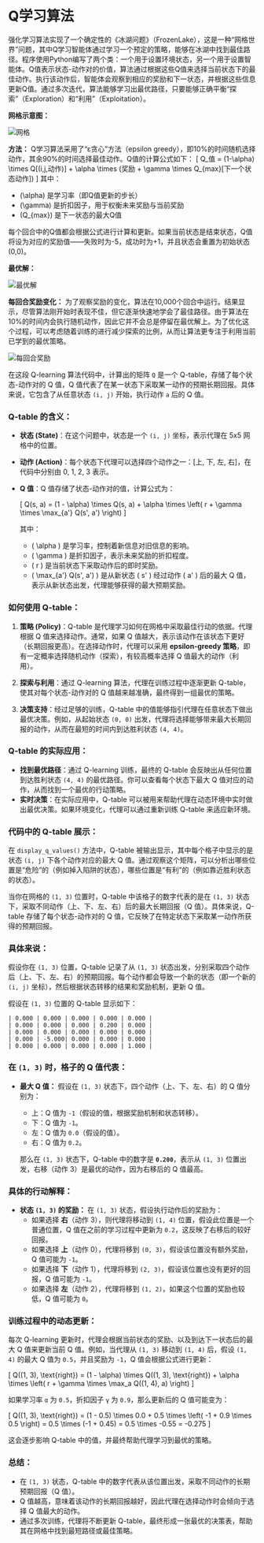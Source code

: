 # Q学习算法
强化学习算法实现了一个确定性的《冰湖问题》（FrozenLake），这是一种“网格世界”问题，其中Q学习智能体通过学习一个预定的策略，能够在冰湖中找到最佳路径。程序使用Python编写了两个类：一个用于设置环境状态，另一个用于设置智能体。Q值表示状态-动作对的价值，算法通过根据这些Q值来选择当前状态下的最佳动作。执行该动作后，智能体会观察到相应的奖励和下一状态，并根据这些信息更新Q值。通过多次迭代，算法能够学习出最优路径，只要能够正确平衡“探索”（Exploration）和“利用”（Exploitation）。

**网格示意图：**

![网格](https://github.com/ronanmmurphy/Q-Learning-Algorithm/blob/main/Images/grid.PNG?raw=true)

**方法：**
Q学习算法采用了“ε贪心”方法（epsilon greedy），即10%的时间随机选择动作，其余90%的时间选择最佳动作。Q值的计算公式如下：
\[
Q\_值 = (1-\alpha) \times Q[(i,j,动作)] + \alpha \times (奖励 + \gamma \times Q_{max}[下一个状态动作])
\]
其中：
- \(\alpha\) 是学习率（即Q值更新的步长）
- \(\gamma\) 是折扣因子，用于权衡未来奖励与当前奖励
- \(Q_{max}\) 是下一状态的最大Q值

每个回合中的Q值都会根据公式进行计算和更新。如果当前状态是结束状态，Q值将设为对应的奖励值——失败时为-5，成功时为+1，并且状态会重置为初始状态(0,0)。

**最优解：**

![最优解](https://github.com/ronanmmurphy/Q-Learning-Algorithm/blob/main/Images/optimal_solution.PNG?raw=true)

**每回合奖励变化：**
为了观察奖励的变化，算法在10,000个回合中运行。结果显示，尽管算法刚开始时表现不佳，但它逐渐快速地学会了最佳路径。由于算法在10%的时间内会执行随机动作，因此它并不会总是停留在最优解上。为了优化这个过程，可以考虑随着训练的进行减少探索的比例，从而让算法更专注于利用当前已学到的最优策略。

![每回合奖励](https://github.com/ronanmmurphy/Q-Learning-Algorithm/blob/main/Images/RewardPerEpisode.png?raw=true)

在这段 Q-learning 算法代码中，计算出的矩阵 `Q` 是一个 Q-table，存储了每个状态-动作对的 Q 值，Q 值代表了在某一状态下采取某一动作的预期长期回报。具体来说，它包含了从任意状态 `(i, j)` 开始，执行动作 `a` 后的 Q 值。

### Q-table 的含义：
- **状态 (State)**：在这个问题中，状态是一个 `(i, j)` 坐标，表示代理在 5x5 网格中的位置。
- **动作 (Action)**：每个状态下代理可以选择四个动作之一：[上, 下, 左, 右]，在代码中分别由 0, 1, 2, 3 表示。
- **Q 值**：Q 值存储了状态-动作对的值，计算公式为：

  \[
  Q(s, a) = (1 - \alpha) \times Q(s, a) + \alpha \times \left( r + \gamma \times \max_{a'} Q(s', a') \right)
  \]

  其中：
  - \( \alpha \) 是学习率，控制着新信息对旧信息的影响。
  - \( \gamma \) 是折扣因子，表示未来奖励的折扣程度。
  - \( r \) 是当前状态下采取动作后的即时奖励。
  - \( \max_{a'} Q(s', a') \) 是从新状态 \( s' \) 经过动作 \( a' \) 后的最大 Q 值，表示从新状态出发，代理能够获得的最大预期奖励。

### 如何使用 Q-table：
1. **策略 (Policy)**：Q-table 是代理学习如何在网格中采取最佳行动的依据。代理根据 Q 值来选择动作。通常，如果 Q 值越大，表示该动作在该状态下更好（长期回报更高）。在选择动作时，代理可以采用 **epsilon-greedy 策略**，即有一定概率选择随机动作（探索），有较高概率选择 Q 值最大的动作（利用）。
   
2. **探索与利用**：通过 Q-learning 算法，代理在训练过程中逐渐更新 Q-table，使其对每个状态-动作对的 Q 值越来越准确，最终得到一组最优的策略。

3. **决策支持**：经过足够的训练，Q-table 中的值能够指引代理在任意状态下做出最优决策。例如，从起始状态 `(0, 0)` 出发，代理将选择能够带来最大长期回报的动作，从而在最短的时间内到达胜利状态 `(4, 4)`。

### Q-table 的实际应用：
- **找到最优路径**：通过 Q-learning 训练，最终的 Q-table 会反映出从任何位置到达胜利状态 `(4, 4)` 的最优路径。你可以查看每个状态下最大 Q 值对应的动作，从而找到一个最优的行动策略。
- **实时决策**：在实际应用中，Q-table 可以被用来帮助代理在动态环境中实时做出最优决策。如果环境变化，代理可以通过重新训练 Q-table 来适应新环境。

### 代码中的 Q-table 展示：
在 `display_q_values()` 方法中，Q-table 被输出显示，其中每个格子中显示的是状态 `(i, j)` 下各个动作对应的最大 Q 值。通过观察这个矩阵，可以分析出哪些位置是“危险”的（例如掉入陷阱的状态），哪些位置是“有利”的（例如靠近胜利状态的状态）。


当你在网格的 `(1, 3)` 位置时，Q-table 中该格子的数字代表的是在 `(1, 3)` 状态下，采取不同动作（上、下、左、右）后的最大长期回报（Q 值）。具体来说，Q-table 存储了每个状态-动作对的 Q 值，它反映了在特定状态下采取某一动作所获得的预期回报。

### 具体来说：
假设你在 `(1, 3)` 位置，Q-table 记录了从 `(1, 3)` 状态出发，分别采取四个动作后（上、下、左、右）的预期回报。每个动作都会导致一个新的状态（即一个新的 `(i, j)` 坐标），然后根据状态转移的结果和奖励机制，更新 Q 值。

假设在 `(1, 3)` 位置的 Q-table 显示如下：

```
| 0.000 | 0.000 | 0.000 | 0.000 | 0.000 |
| 0.000 | 0.000 | 0.000 | 0.200 | 0.000 |
| 0.000 | 0.000 | 0.000 | 0.000 | 0.000 |
| 0.000 | -5.000| 0.000 | 0.000 | 0.000 |
| 0.000 | 0.000 | 0.000 | 0.000 | 1.000 |
```

### 在 `(1, 3)` 时，格子的 Q 值代表：
- **最大 Q 值：** 假设在 `(1, 3)` 状态下，四个动作（上、下、左、右）的 Q 值分别为：
  - 上：Q 值为 `-1`（假设的值，根据奖励机制和状态转移）。
  - 下：Q 值为 `-1`。
  - 左：Q 值为 `0.0`（假设的值）。
  - 右：Q 值为 `0.2`。

  那么在 `(1, 3)` 状态下，Q-table 中的数字是 **`0.200`**，表示从 `(1, 3)` 位置出发，右移（动作 3）是最优的动作，因为右移后的 Q 值最高。

### 具体的行动解释：
- **状态 `(1, 3)` 的奖励：** 在 `(1, 3)` 状态，假设执行动作后的奖励为：
  - 如果选择 **右**（动作 3），则代理将移动到 `(1, 4)` 位置，假设此位置是一个普通位置，Q 值在之前的学习过程中更新为 `0.2`，这反映了右移后的较好回报。
  - 如果选择 **上**（动作 0），代理将移到 `(0, 3)`，假设该位置没有额外奖励，Q 值可能为 `-1`。
  - 如果选择 **下**（动作 1），代理将移到 `(2, 3)`，假设该位置也没有更好的回报，Q 值可能为 `-1`。
  - 如果选择 **左**（动作 2），代理将移到 `(1, 2)`，如果这个位置的奖励也较低，Q 值可能为 `0`。

### 训练过程中的动态更新：
每次 Q-learning 更新时，代理会根据当前状态的奖励、以及到达下一状态后的最大 Q 值来更新当前 Q 值。例如，当代理从 `(1, 3)` 移动到 `(1, 4)` 后，假设 `(1, 4)` 的最大 Q 值为 `0.5`，并且奖励为 `-1`，Q 值会根据公式进行更新：

\[
Q((1, 3), \text{right}) = (1 - \alpha) \times Q((1, 3), \text{right}) + \alpha \times \left( r + \gamma \times \max_a Q((1, 4), a) \right)
\]

如果学习率 `α` 为 `0.5`，折扣因子 `γ` 为 `0.9`，那么更新后的 Q 值可能变为：

\[
Q((1, 3), \text{right}) = (1 - 0.5) \times 0.0 + 0.5 \times \left( -1 + 0.9 \times 0.5 \right) = 0.5 \times (-1 + 0.45) = 0.5 \times -0.55 = -0.275
\]

这会逐步影响 Q-table 中的值，并最终帮助代理学习到最优的策略。

### 总结：
- 在 `(1, 3)` 状态，Q-table 中的数字代表从该位置出发，采取不同动作的长期预期回报（Q 值）。
- Q 值越高，意味着该动作的长期回报越好，因此代理在选择动作时会倾向于选择 Q 值最大的动作。
- 通过多次训练，代理将不断更新 Q-table，最终形成一张最优的决策表，帮助其在网格中找到最短路径或最佳策略。
